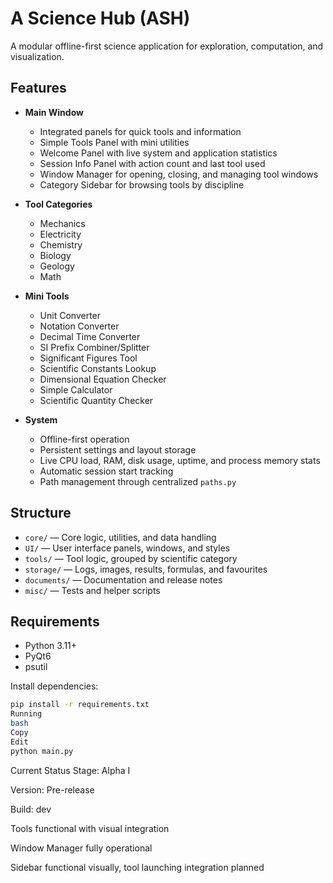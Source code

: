 # A Science Hub (ASH)

A modular offline-first science application for exploration, computation, and visualization.

## Features

- **Main Window**
  - Integrated panels for quick tools and information
  - Simple Tools Panel with mini utilities
  - Welcome Panel with live system and application statistics
  - Session Info Panel with action count and last tool used
  - Window Manager for opening, closing, and managing tool windows
  - Category Sidebar for browsing tools by discipline

- **Tool Categories**
  - Mechanics
  - Electricity
  - Chemistry
  - Biology
  - Geology
  - Math

- **Mini Tools**
  - Unit Converter
  - Notation Converter
  - Decimal Time Converter
  - SI Prefix Combiner/Splitter
  - Significant Figures Tool
  - Scientific Constants Lookup
  - Dimensional Equation Checker
  - Simple Calculator
  - Scientific Quantity Checker

- **System**
  - Offline-first operation
  - Persistent settings and layout storage
  - Live CPU load, RAM, disk usage, uptime, and process memory stats
  - Automatic session start tracking
  - Path management through centralized `paths.py`

## Structure

- `core/` — Core logic, utilities, and data handling
- `UI/` — User interface panels, windows, and styles
- `tools/` — Tool logic, grouped by scientific category
- `storage/` — Logs, images, results, formulas, and favourites
- `documents/` — Documentation and release notes
- `misc/` — Tests and helper scripts

## Requirements

- Python 3.11+
- PyQt6
- psutil


Install dependencies:
```bash
pip install -r requirements.txt
Running
bash
Copy
Edit
python main.py
```
Current Status
Stage: Alpha I

Version: Pre-release

Build: dev

Tools functional with visual integration

Window Manager fully operational

Sidebar functional visually, tool launching integration planned